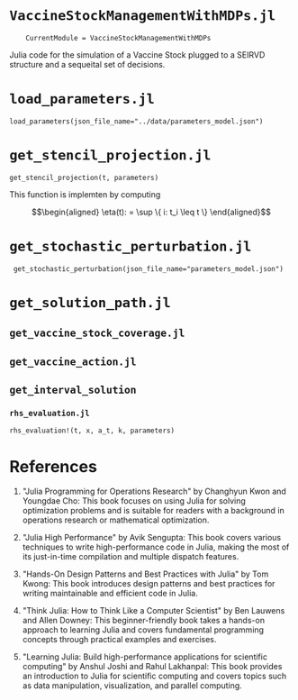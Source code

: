 # `VaccineStockManagementWithMDPs.jl`
```@meta
    CurrentModule = VaccineStockManagementWithMDPs
```

Julia code for the simulation of a Vaccine Stock plugged to a SEIRVD 
structure and a sequeital set of decisions.

# `load_parameters.jl`

```@docs
load_parameters(json_file_name="../data/parameters_model.json")
```



# `get_stencil_projection.jl`
```@docs
get_stencil_projection(t, parameters)
```
This function is implemten by computing

```math
\begin{aligned}
    \eta(t): = \sup
        \{
            i: t_i \leq t
    \}
\end{aligned}
```

# `get_stochastic_perturbation.jl`
```@docs
 get_stochastic_perturbation(json_file_name="parameters_model.json")
```

# `get_solution_path.jl`

## `get_vaccine_stock_coverage.jl`

## `get_vaccine_action.jl`

## `get_interval_solution`

### `rhs_evaluation.jl`
```@docs
rhs_evaluation!(t, x, a_t, k, parameters)
```

# References

1. "Julia Programming for Operations Research" by Changhyun Kwon and Youngdae Cho: This book focuses on using Julia for solving optimization problems and is suitable for readers with a background in operations research or mathematical optimization.

2. "Julia High Performance" by Avik Sengupta: This book covers various techniques to write high-performance code in Julia, making the most of its just-in-time compilation and multiple dispatch features.

3. "Hands-On Design Patterns and Best Practices with Julia" by Tom Kwong: This book introduces design patterns and best practices for writing maintainable and efficient code in Julia.

4. "Think Julia: How to Think Like a Computer Scientist" by Ben Lauwens and Allen Downey: This beginner-friendly book takes a hands-on approach to learning Julia and covers fundamental programming concepts through practical examples and exercises.

5. "Learning Julia: Build high-performance applications for scientific computing" by Anshul Joshi and Rahul Lakhanpal: This book provides an introduction to Julia for scientific computing and covers topics such as data manipulation, visualization, and parallel computing.

